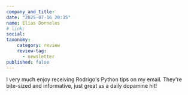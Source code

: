 ```yaml
---
company_and_title: 
date: "2025-07-16 20:35"
name: Elias Dorneles
# link:
social: 
taxonomy:
    category: review
    review-tag:
      - newsletter
published: false
---
```


I very much enjoy receiving Rodrigo's Python tips on my email.
They're bite-sized and informative, just great as a daily dopamine hit!
